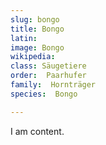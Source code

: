 ```yaml
---
slug: bongo
title: Bongo
latin:
image: Bongo
wikipedia: 
class: Säugetiere
order:  Paarhufer
family:  Hornträger
species:  Bongo

---
```


I am content.
